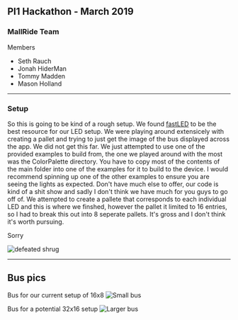 ## PI1 Hackathon - March 2019
### MallRide Team

Members
  - Seth Rauch
  - Jonah HiderMan
  - Tommy Madden
  - Mason Holland
  
---

### Setup

So this is going to be kind of a rough setup. We found [fastLED](http://fastled.io/) to be the best resource for our LED setup. We were playing around extensicely with creating a pallet and trying to just get the image of the bus displayed across the app. We did not get this far. We just attempted to use one of the provided examples to build from, the one we played around with the most was the ColorPalette directory. You have to copy most of the contents of the main folder into one of the examples for it to build to the device. I would recommend spinning up one of the other examples to ensure you are seeing the lights as expected. Don't have much else to offer, our code is kind of a shit show and sadly I don't think we have much for you guys to go off of. We attempted to create a pallete that corresponds to each individual LED and this is where we finshed, however the pallet it limited to 16 entries, so I had to break this out into 8 seperate pallets. It's gross and I don't think it's worth pursuing. 

Sorry 

![defeated shrug](https://i.giphy.com/media/KYNywoibU1PQ4/giphy.webp)

---

## Bus pics

Bus for our current setup of 16x8
![Small bus](https://i.imgur.com/0WCPBUd.png)

Bus for a potential 32x16 setup
![Larger bus](https://i.imgur.com/MAnOJcR.png)
